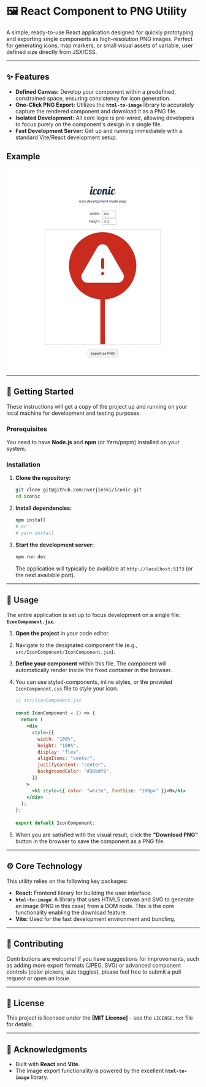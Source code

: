 # 🖼️ React Component to PNG Utility

A simple, ready-to-use React application designed for quickly prototyping and exporting single components as high-resolution PNG images. Perfect for generating icons, map markers, or small visual assets of variable, user defined size directly from JSX/CSS.

---

## ✨ Features

- **Defined Canvas:** Develop your component within a predefined, constrained space, ensuring consistency for icon generation.
- **One-Click PNG Export:** Utilizes the **`html-to-image`** library to accurately capture the rendered component and download it as a PNG file.
- **Isolated Development:** All core logic is pre-wired, allowing developers to focus purely on the component's design in a single file.
- **Fast Development Server:** Get up and running immediately with a standard Vite/React development setup.

## Example

![App Example](src/assets/example.png)

---

## 🚀 Getting Started

These instructions will get a copy of the project up and running on your local machine for development and testing purposes.

### Prerequisites

You need to have **Node.js** and **npm** (or Yarn/pnpm) installed on your system.

### Installation

1.  **Clone the repository:**

    ```bash
    git clone git@github.com:nverjinski/iconic.git
    cd iconic
    ```

2.  **Install dependencies:**

    ```bash
    npm install
    # or
    # yarn install
    ```

3.  **Start the development server:**
    ```bash
    npm run dev
    ```
    The application will typically be available at `http://localhost:5173` (or the next available port).

---

## 🔧 Usage

The entire application is set up to focus development on a single file: **`IconComponent.jsx`**.

1.  **Open the project** in your code editor.
2.  Navigate to the designated component file (e.g., `src/IconComponent/IconComponent.jsx`).
3.  **Define your component** within this file. The component will automatically render inside the fixed container in the browser.
4.  You can use styled-components, inline styles, or the provided `IconComponent.css` file to style your icon.

    ```jsx
    // src/IconComponent.jsx

    const IconComponent = () => {
      return (
        <div
          style={{
            width: "100%",
            height: "100%",
            display: "flex",
            alignItems: "center",
            justifyContent: "center",
            backgroundColor: "#38bdf8",
          }}
        >
          <h1 style={{ color: "white", fontSize: "100px" }}>R</h1>
        </div>
      );
    };

    export default IconComponent;
    ```

5.  When you are satisfied with the visual result, click the **"Download PNG"** button in the browser to save the component as a PNG file.

---

## ⚙️ Core Technology

This utility relies on the following key packages:

- **React:** Frontend library for building the user interface.
- **`html-to-image`**: A library that uses HTML5 canvas and SVG to generate an image (PNG in this case) from a DOM node. This is the core functionality enabling the download feature.
- **Vite:** Used for the fast development environment and bundling.

---

## 🤝 Contributing

Contributions are welcome! If you have suggestions for improvements, such as adding more export formats (JPEG, SVG) or advanced component controls (color pickers, size toggles), please feel free to submit a pull request or open an issue.

---

## 📄 License

This project is licensed under the **[MIT License]** - see the `LICENSE.txt` file for details.

---

## 🙏 Acknowledgments

- Built with **React** and **Vite**.
- The image export functionality is powered by the excellent **`html-to-image`** library.
